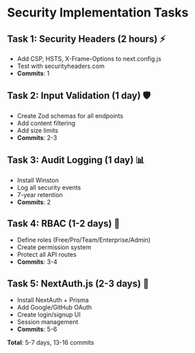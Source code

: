 # Security Implementation Tasks

## Task 1: Security Headers (2 hours) ⚡
- Add CSP, HSTS, X-Frame-Options to next.config.js
- Test with securityheaders.com
- **Commits**: 1

## Task 2: Input Validation (1 day) 🛡️
- Create Zod schemas for all endpoints
- Add content filtering
- Add size limits
- **Commits**: 2-3

## Task 3: Audit Logging (1 day) 📊
- Install Winston
- Log all security events
- 7-year retention
- **Commits**: 2

## Task 4: RBAC (1-2 days) 👥
- Define roles (Free/Pro/Team/Enterprise/Admin)
- Create permission system
- Protect all API routes
- **Commits**: 3-4

## Task 5: NextAuth.js (2-3 days) 🔐
- Install NextAuth + Prisma
- Add Google/GitHub OAuth
- Create login/signup UI
- Session management
- **Commits**: 5-6

**Total**: 5-7 days, 13-16 commits
